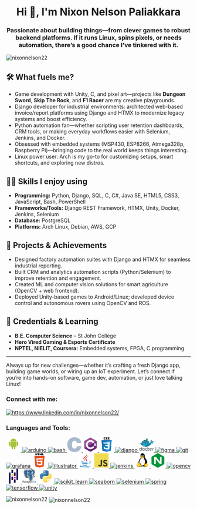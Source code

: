 <h1 align="center">Hi 👋, I'm Nixon Nelson Paliakkara</h1>
<h3 align="center">
Passionate about building things—from clever games to robust backend platforms. If it runs Linux, spins pixels, or needs automation, there’s a good chance I’ve tinkered with it.
</h3>

<p align="left"> <img src="https://komarev.com/ghpvc/?username=nixonnelson22&label=Profile%20views&color=0e75b6&style=flat" alt="nixonnelson22" /> </p>


## 🛠️ What fuels me?
- Game development with Unity, C, and pixel art—projects like **Dungeon Sword**, **Skip The Rock**, and **F1 Racer** are my creative playgrounds.
- Django developer for industrial environments: architected web-based invoice/report platforms using Django and HTMX to modernize legacy systems and boost efficiency.
- Python automation fan—whether scripting user retention dashboards, CRM tools, or making everyday workflows easier with Selenium, Jenkins, and Docker.
- Obsessed with embedded systems (MSP430, ESP8266, Atmega328p, Raspberry Pi)—bringing code to the real world keeps things interesting.
- Linux power user: Arch is my go-to for customizing setups, smart shortcuts, and exploring new distros.

## 👨‍💻 Skills I enjoy using
- **Programming:** Python, Django, SQL, C, C#, Java SE, HTML5, CSS3, JavaScript, Bash, PowerShell
- **Frameworks/Tools:** Django REST Framework, HTMX, Unity, Docker, Jenkins, Selenium
- **Database:** PostgreSQL
- **Platforms:** Arch Linux, Debian, AWS, GCP

## 🚀 Projects & Achievements
- Designed factory automation suites with Django and HTMX for seamless industrial reporting.
- Built CRM and analytics automation scripts (Python/Selenium) to improve retention and engagement.
- Created ML and computer vision solutions for smart agriculture (OpenCV + web frontend).
- Deployed Unity-based games to Android/Linux; developed device control and autonomous rovers using OpenCV and ROS.

## 📜 Credentials & Learning
- **B.E. Computer Science** – St John College
- **Hero Vired Gaming & Esports Certificate**
- **NPTEL, NIELIT, Coursera:** Embedded systems, FPGA, C programming

---

Always up for new challenges—whether it’s crafting a fresh Django app, building game worlds, or wiring up an IoT experiment. Let’s connect if you’re into hands-on software, game dev, automation, or just love talking Linux!


<h3 align="left">Connect with me:</h3>
<p align="left">

<a href="https://linkedin.com/in/https://www.linkedin.com/in/nixonnelson22/" target="blank"><img align="center" src="https://raw.githubusercontent.com/rahuldkjain/github-profile-readme-generator/master/src/images/icons/Social/linked-in-alt.svg" alt="https://www.linkedin.com/in/nixonnelson22/" height="30" width="40" /></a>
</p>

<h3 align="left">Languages and Tools:</h3>
<p align="left">
	<a href="https://developer.android.com" target="_blank" rel="noreferrer">
	  	<img src="https://raw.githubusercontent.com/devicons/devicon/master/icons/android/android-original-wordmark.svg" alt="android" width="40" height="40"/> 
	</a>
	<a href="https://www.arduino.cc/" target="_blank" rel="noreferrer">
	  	<img src="https://cdn.worldvectorlogo.com/logos/arduino-1.svg" alt="arduino" width="40" height="40"/> 
	</a>
	<a href="https://www.gnu.org/software/bash/" target="_blank" rel="noreferrer">
	  	<img src="https://www.vectorlogo.zone/logos/gnu_bash/gnu_bash-icon.svg" alt="bash" width="40" height="40"/>
	</a>
	<a href="https://www.cprogramming.com/" target="_blank" rel="noreferrer">
	  	<img src="https://raw.githubusercontent.com/devicons/devicon/master/icons/c/c-original.svg" alt="c" width="40" height="40"/> 
	</a> 
	<a href="https://www.w3schools.com/cs/" target="_blank" rel="noreferrer">
	  	<img src="https://raw.githubusercontent.com/devicons/devicon/master/icons/csharp/csharp-original.svg" alt="csharp" width="40" height="40"/> 
	</a>
	<a href="https://www.w3schools.com/css/" target="_blank" rel="noreferrer"> 
	  	<img src="https://raw.githubusercontent.com/devicons/devicon/master/icons/css3/css3-original-wordmark.svg" alt="css3" width="40" height="40"/> 
	</a> 
	<a href="https://www.djangoproject.com/" target="_blank" rel="noreferrer"> 
	  	<img src="https://cdn.worldvectorlogo.com/logos/django.svg" alt="django" width="40" height="40"/> 
	</a> 
	<a href="https://www.docker.com/" target="_blank" rel="noreferrer"> 
	    <img src="https://raw.githubusercontent.com/devicons/devicon/master/icons/docker/docker-original-wordmark.svg" alt="docker" width="40" height="40"/>
	</a>
	<a href="https://www.figma.com/" target="_blank" rel="noreferrer">
	  	<img src="https://www.vectorlogo.zone/logos/figma/figma-icon.svg" alt="figma" width="40" height="40"/>
	</a>
	<a href="https://git-scm.com/" target="_blank" rel="noreferrer">
		<img src="https://www.vectorlogo.zone/logos/git-scm/git-scm-icon.svg" alt="git" width="40" height="40"/>
	</a>
	<a href="https://grafana.com" target="_blank" rel="noreferrer">
		<img src="https://www.vectorlogo.zone/logos/grafana/grafana-icon.svg" alt="grafana" width="40" height="40"/>
	</a>
	<a href="https://www.w3.org/html/" target="_blank" rel="noreferrer">
		<img src="https://raw.githubusercontent.com/devicons/devicon/master/icons/html5/html5-original-wordmark.svg" alt="html5" width="40" height="40"/>
	</a>
	<a href="https://www.adobe.com/in/products/illustrator.html" target="_blank" rel="noreferrer">
		<img src="https://www.vectorlogo.zone/logos/adobe_illustrator/adobe_illustrator-icon.svg" alt="illustrator" width="40" height="40"/>
	</a>
	<a href="https://www.java.com" target="_blank" rel="noreferrer">
		<img src="https://raw.githubusercontent.com/devicons/devicon/master/icons/java/java-original.svg" alt="java" width="40" height="40"/>
	</a>
	<a href="https://developer.mozilla.org/en-US/docs/Web/JavaScript" target="_blank" rel="noreferrer"> 
		<img src="https://raw.githubusercontent.com/devicons/devicon/master/icons/javascript/javascript-original.svg" alt="javascript" width="40" height="40"/> 
	</a> 
	<a href="https://www.jenkins.io" target="_blank" rel="noreferrer"> 
		<img src="https://www.vectorlogo.zone/logos/jenkins/jenkins-icon.svg" alt="jenkins" width="40" height="40"/> 
	</a> 
	<a href="https://www.linux.org/" target="_blank" rel="noreferrer"> 
		<img src="https://raw.githubusercontent.com/devicons/devicon/master/icons/linux/linux-original.svg" alt="linux" width="40" height="40"/> 
	</a> 
	<a href="https://www.nginx.com" target="_blank" rel="noreferrer"> 
		<img src="https://raw.githubusercontent.com/devicons/devicon/master/icons/nginx/nginx-original.svg" alt="nginx" width="40" height="40"/> 
	</a> 
	<a href="https://opencv.org/" target="_blank" rel="noreferrer"> 
		<img src="https://www.vectorlogo.zone/logos/opencv/opencv-icon.svg" alt="opencv" width="40" height="40"/> 
	</a> 
	<a href="https://pandas.pydata.org/" target="_blank" rel="noreferrer"> 
		<img src="https://raw.githubusercontent.com/devicons/devicon/2ae2a900d2f041da66e950e4d48052658d850630/icons/pandas/pandas-original.svg" alt="pandas" width="40" height="40"/> 
	</a> 
	<a href="https://www.postgresql.org" target="_blank" rel="noreferrer"> 
		<img src="https://raw.githubusercontent.com/devicons/devicon/master/icons/postgresql/postgresql-original-wordmark.svg" alt="postgresql" width="40" height="40"/> 
	</a> 
	<a href="https://www.python.org" target="_blank" rel="noreferrer"> 
		<img src="https://raw.githubusercontent.com/devicons/devicon/master/icons/python/python-original.svg" alt="python" width="40" height="40"/> 
	</a> 
	<a href="https://scikit-learn.org/" target="_blank" rel="noreferrer"> 
		<img src="https://upload.wikimedia.org/wikipedia/commons/0/05/Scikit_learn_logo_small.svg" alt="scikit_learn" width="40" height="40"/> 
	</a> 
	<a href="https://seaborn.pydata.org/" target="_blank" rel="noreferrer"> 
		<img src="https://seaborn.pydata.org/_images/logo-mark-lightbg.svg" alt="seaborn" width="40" height="40"/> 
	</a> 
	<a href="https://www.selenium.dev" target="_blank" rel="noreferrer"> 
		<img src="https://raw.githubusercontent.com/detain/svg-logos/780f25886640cef088af994181646db2f6b1a3f8/svg/selenium-logo.svg" alt="selenium" width="40" height="40"/> 
	</a> 
	<a href="https://spring.io/" target="_blank" rel="noreferrer"> 
		<img src="https://www.vectorlogo.zone/logos/springio/springio-icon.svg" alt="spring" width="40" height="40"/> 
	</a> 
	<a href="https://www.tensorflow.org" target="_blank" rel="noreferrer"> 
		<img src="https://www.vectorlogo.zone/logos/tensorflow/tensorflow-icon.svg" alt="tensorflow" width="40" height="40"/> 
	</a> 
	<a href="https://unity.com/" target="_blank" rel="noreferrer"> 
		<img src="https://www.vectorlogo.zone/logos/unity3d/unity3d-icon.svg" alt="unity" width="40" height="40"/> 
  	</a> 
</p>

<p><img align="left" src="https://github-readme-stats.vercel.app/api/top-langs?username=nixonnelson22&show_icons=true&locale=en&layout=compact" alt="nixonnelson22" /></p>

<p>&nbsp;<img align="center" src="https://github-readme-stats.vercel.app/api?username=nixonnelson22&show_icons=true&locale=en" alt="nixonnelson22" /></p>

